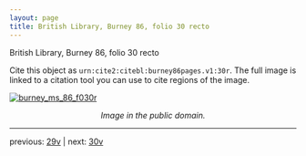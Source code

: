 ```yaml
---
layout: page
title: British Library, Burney 86, folio 30 recto
---
```


British Library, Burney 86, folio 30 recto

Cite this object as `urn:cite2:citebl:burney86pages.v1:30r`.  The full image is linked to a citation tool you can use to cite regions of the image.

[![burney_ms_86_f030r](http://www.homermultitext.org/iipsrv?IIIF=/project/homer/pyramidal/deepzoom/citebl/burney86imgs/v1/burney_ms_86_f030r.tif/full/800,/0/default.jpg)](http://www.homermultitext.org/ict2/?urn=urn:cite2:citebl:burney86imgs.v1:burney_ms_86_f030r) 

<p style="text-align: center; font-style: italic;">Image in the public domain.</p>

---

previous: [29v](../29v/) | next: [30v](../30v/)